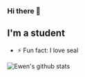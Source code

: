 ### Hi there 👋

<!--
**EwenBALOUIN/EwenBALOUIN** is a ✨ _special_ ✨ repository because its `README.md` (this file) appears on your GitHub profile.

Here are some ideas to get you started:

- 🔭 I’m currently working on ...
- 🌱 I’m currently learning ...
- 👯 I’m looking to collaborate on ...
- 🤔 I’m looking for help with ...
- 💬 Ask me about ...
- 📫 How to reach me: ...
- 😄 Pronouns: ...
- ⚡ Fun fact: ...
-->
## I'm a student
 - ⚡ Fun fact: I love seal
<img align="left" alt="Ewen's github stats" src="https://github-readme-stats.vercel.app/api?username=EwenBALOUIN&show_icons=true&hide_border=true&count_private=true">
<!--<img align="left" alt="Ewen's github stats" src="https://github-readme-stats.vercel.app/api/top-langs/?username=EwenBALOUIN&hide_border=true">


